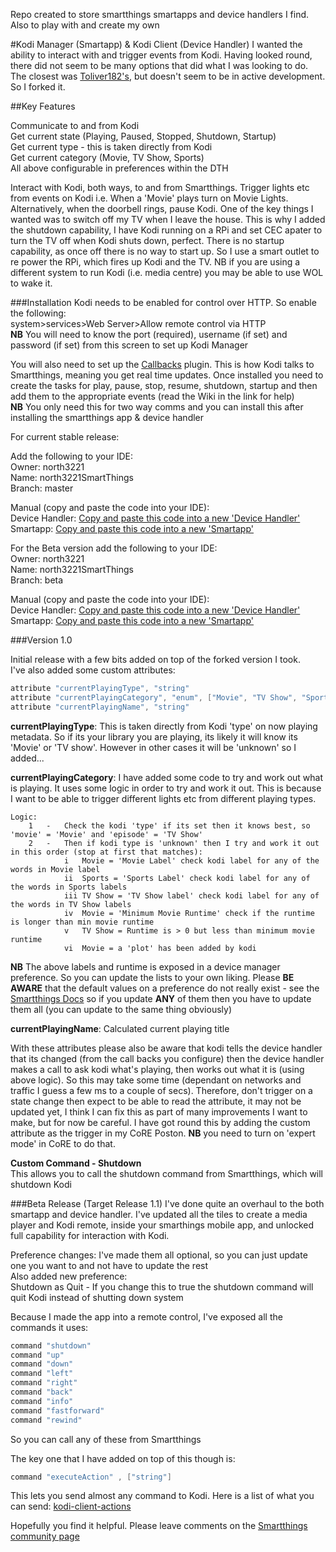Repo created to store smartthings smartapps and device handlers I find. Also to play with and create my own

#Kodi Manager (Smartapp) & Kodi Client (Device Handler)
I wanted the ability to interact with and trigger events from Kodi. Having looked round, there did not seem to be many options that did what I was looking to do. The closest was <a href="https://github.com/Toliver182/SmartThings-Kodi">Toliver182's</a>, but doesn't seem to be in active development. So I forked it.

##Key Features

Communicate to and from Kodi  
Get current state (Playing, Paused, Stopped, Shutdown, Startup)  
Get current type - this is taken directly from Kodi  
Get current category (Movie, TV Show, Sports)  
All above configurable in preferences within the DTH

Interact with Kodi, both ways, to and from Smartthings. Trigger lights etc from events on Kodi i.e. When a 'Movie' plays turn on Movie Lights. Alternatively, when the doorbell rings, pause Kodi. One of the key things I wanted was to switch off my TV when I leave the house. This is why I added the shutdown capability, I have Kodi running on a RPi and set CEC apater to turn the TV off when Kodi shuts down, perfect. There is no startup capability, as once off there is no way to start up. So I use a smart outlet to re power the RPi, which fires up Kodi and the TV.
 NB if you are using a different system to run Kodi (i.e. media centre) you may be able to use WOL to wake it.
 
 ###Installation
 Kodi needs to be enabled for control over HTTP. So enable the following:  
 system>services>Web Server>Allow remote control via HTTP  
 **NB** You will need to know the port (required), username (if set) and password (if set) from this screen to set up Kodi Manager
 
 You will also need to set up the <a href="http://kodi.wiki/view/Add-on:Kodi_Callbacks">Callbacks</a> plugin. This is how Kodi talks to Smartthings, meaning you get real time updates. Once installed you need to create the tasks for play, pause, stop, resume, shutdown, startup and then add them to the appropriate events (read the Wiki in the link for help)  
 **NB** You only need this for two way comms and you can install this after installing the smartthings app & device handler
 
 
 For current stable release: 
 
 Add the following to your IDE:  
 Owner:     north3221  
 Name:      north3221SmartThings  
 Branch:    master  
 
 Manual (copy and paste the code into your IDE):  
 Device Handler:    <a href="https://raw.githubusercontent.com/north3221/north3221SmartThings/master/devicetypes/north3221/kodi-client.src/kodi-client.groovy">Copy and paste this code into a new 'Device Handler'</a>  
 Smartapp:          <a href="https://raw.githubusercontent.com/north3221/north3221SmartThings/master/smartapps/north3221/kodi-manager-cbs.src/kodi-manager-cbs.groovy">Copy and paste this code into a new 'Smartapp'</a>
 
 For the Beta version add the following to your IDE:  
 Owner:     north3221  
 Name:      north3221SmartThings  
 Branch:    beta  
 
 Manual (copy and paste the code into your IDE):  
 Device Handler:    <a href="https://raw.githubusercontent.com/north3221/north3221SmartThings/beta/devicetypes/north3221/kodi-client.src/kodi-client.groovy">Copy and paste this code into a new 'Device Handler'</a>  
 Smartapp:          <a href="https://raw.githubusercontent.com/north3221/north3221SmartThings/beta/smartapps/north3221/kodi-manager-cbs.src/kodi-manager-cbs.groovy">Copy and paste this code into a new 'Smartapp'</a>
 

###Version 1.0

Initial release with a few bits added on top of the forked version I took.  
I've also added some custom attributes:
```groovy
attribute "currentPlayingType", "string"
attribute "currentPlayingCategory", "enum", ["Movie", "TV Show", "Sports", "None", "Unknown"]
attribute "currentPlayingName", "string"
```

**currentPlayingType**: This is taken directly from Kodi 'type' on now playing metadata. So if its your library you are
playing, its likely it will know its 'Movie' or 'TV show'. However in other cases it will be 'unknown' so I added...

**currentPlayingCategory**: I have added some code to try and work out what is playing. It uses some logic in order to
try and work it out. This is because I want to be able to trigger different lights etc from different playing types.
```
Logic:
    1   -   Check the kodi 'type' if its set then it knows best, so 'movie' = 'Movie' and 'episode' = 'TV Show'
    2   -   Then if kodi type is 'unknown' then I try and work it out in this order (stop at first that matches):
            i   Movie = 'Movie Label' check kodi label for any of the words in Movie label
            ii  Sports = 'Sports Label' check kodi label for any of the words in Sports labels
            iii TV Show = 'TV Show label' check kodi label for any of the words in TV Show labels
            iv  Movie = 'Minimum Movie Runtime' check if the runtime is longer than min movie runtime
            v   TV Show = Runtime is > 0 but less than minimum movie runtime
            vi  Movie = a 'plot' has been added by kodi
```
**NB** The above labels and runtime is exposed in a device manager preference. So you can update the lists to your
  own liking. Please **BE AWARE** that the default values on a preference do not really exist - see the <a href="http://docs.smartthings.com/en/latest/device-type-developers-guide/device-preferences.html#additional-notes">Smartthings Docs</a> so if you
  update **ANY** of them then you have to update them all (you can update to the same thing obviously)

 **currentPlayingName**: Calculated current playing title

With these attributes please also be aware that kodi tells the device handler that its changed (from the call backs
 you configure) then the device handler makes a call to ask kodi what's
 playing, then works out what it is (using above logic). So this may take some time (dependant on networks and traffic I
 guess a few ms to a couple of secs). Therefore, don't trigger on a state change then expect to be able to read
 the attribute, it may not be updated yet, I think I can fix this as part of many improvements I want to make, but
 for now be careful.
 I have got round this by adding the custom attribute as the trigger in my CoRE Poston. **NB** you need to turn on
 'expert mode' in CoRE to do that.

**Custom Command - Shutdown**  
This allows you to call the shutdown command from Smartthings, which will shutdown Kodi



###Beta Release (Target Release 1.1)
I've done quite an overhaul to the both smartapp and device handler. I've updated all the tiles to create a media player and Kodi remote, inside your smarthings mobile app, and unlocked full capability for interaction with Kodi.

Preference changes: I've made them all optional, so you can just update one you want to and not have to update the rest  
Also added new preference:  
Shutdown as Quit - If you change this to true the shutdown command will quit Kodi instead of shutting down system 

Because I made the app into a remote control, I've exposed all the commands it uses:
```groovy
command "shutdown"
command "up"
command "down"
command "left"
command "right"
command "back"
command "info"
command "fastforward"
command "rewind"
```
So you can call any of these from Smartthings

The key one that I have added on top of this though is:
```groovy
command "executeAction" , ["string"]
```
This lets you send almost any command to Kodi. Here is a list of what you can send:
[kodi-client-actions](./resources/kodi-client-actions)


Hopefully you find it helpful. Please leave comments on the <a href="https://community.smartthings.com/t/release-kodi-manager-forked-and-updated/75153">Smartthings community page</a>
